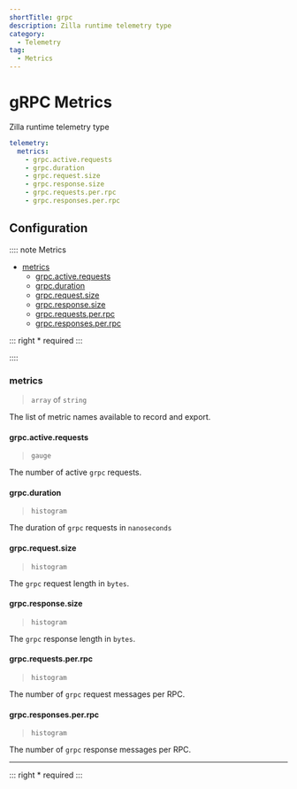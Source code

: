 ```yaml
---
shortTitle: grpc
description: Zilla runtime telemetry type
category:
  - Telemetry
tag:
  - Metrics
---
```


# gRPC Metrics

Zilla runtime telemetry type

```yaml
telemetry:
  metrics:
    - grpc.active.requests
    - grpc.duration
    - grpc.request.size
    - grpc.response.size
    - grpc.requests.per.rpc
    - grpc.responses.per.rpc
```

## Configuration

:::: note Metrics

- [metrics](#metrics)
  - [grpc.active.requests](#grpc-active-requests)
  - [grpc.duration](#grpc-duration)
  - [grpc.request.size](#grpc-request-size)
  - [grpc.response.size](#grpc-response-size)
  - [grpc.requests.per.rpc](#grpc-requests-per-rpc)
  - [grpc.responses.per.rpc](#grpc-responses-per-rpc)

::: right
\* required
:::

::::

### metrics

> `array` of `string`

The list of metric names available to record and export.

#### grpc.active.requests

> `gauge`

The number of active `grpc` requests.

#### grpc.duration

> `histogram`

The duration of `grpc` requests in `nanoseconds`

#### grpc.request.size

> `histogram`

The `grpc` request length in `bytes`.

#### grpc.response.size

> `histogram`

The `grpc` response length in `bytes`.

#### grpc.requests.per.rpc

> `histogram`

The number of `grpc` request messages per RPC.

#### grpc.responses.per.rpc

> `histogram`

The number of `grpc` response messages per RPC.

---

::: right
\* required
:::
